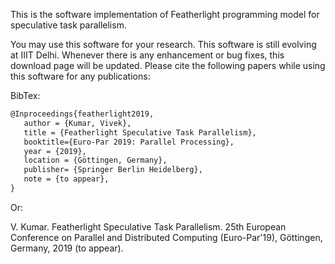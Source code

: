 This is the software implementation of Featherlight programming model for speculative task parallelism.

You may use this software for your research. This software is still evolving at IIIT Delhi. Whenever there is any enhancement or bug fixes, this download page will be updated. Please cite the following papers while using this software for any publications:

BibTex:

```latex
@Inproceedings{featherlight2019,
   author = {Kumar, Vivek}, 
   title = {Featherlight Speculative Task Parallelism},
   booktitle={Euro-Par 2019: Parallel Processing},
   year = {2019},
   location = {Göttingen, Germany},
   publisher= {Springer Berlin Heidelberg},
   note = {to appear},
} 
```
Or:

V. Kumar. Featherlight Speculative Task Parallelism. 25th European Conference on Parallel and Distributed Computing (Euro-Par'19), Göttingen, Germany, 2019 (to appear).

